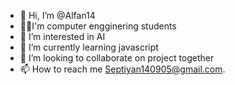 - 👋 Hi, I’m @Alfan14
- 👨‍💻I'm computer engginering students
- 👀 I’m interested in AI
- 🌱 I’m currently learning javascript
- 💞️ I’m looking to collaborate on project together
- 📫 How to reach me Septiyan140905@gmail.com.

<!---
Alfan14/Alfan14 is a ✨ special ✨ repository because its `README.md`appears on your GitHub profile.
You can click the Preview link to take a look at your changes.
--->
